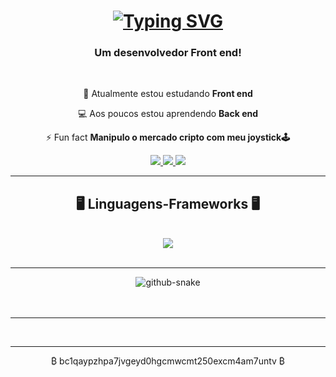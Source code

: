 <h1 align="center">
  <a href="https://git.io/typing-svg"
    ><img
      src="https://readme-typing-svg.demolab.com?font=Fira+Code&weight=500&size=30&pause=1000&center=true&vCenter=true&width=500&height=70&lines=Ol%C3%A1+%F0%9F%91%8B;Eu+sou+o+Arisnaldo!"
      alt="Typing SVG"
  /></a>
</h1>

<h3 align="center">Um desenvolvedor Front end!</h3>

<br />

<div align="center">
 
  📖 Atualmente estou estudando **Front end** 
  
 💻 Aos poucos estou aprendendo **Back end** 
 
 ⚡ Fun fact **Manipulo o mercado cripto com meu joystick🕹️**
 
</div>
<div align="center">
  <a href="mailto:arisnaldo@alu.ufc.br">
    <img src="https://img.shields.io/badge/Gmail-333333?style=for-the-badge&logo=gmail&logoColor=red"/>
  </a>
  <a href="https://www.linkedin.com/in/arisnaldo-rodrigues-598254237/" target="_blank">
    <img src="https://img.shields.io/badge/LinkedIn-0077B5?style=for-the-badge&logo=linkedin&logoColor=white" target="_blank"/>
  </a>
  <a href="" target="_blank">
    <img src="https://img.shields.io/badge/Portfolio-FF5722?style=for-the-badge&logo=todoist&logoColor=white" target="_blank"/>
  </a>
</div>
<hr />
<h2 align="center">🖥️ Linguagens-Frameworks 🖥️</h2>
<br />
<div align="center">
  <img src="https://skillicons.dev/icons?i=html,css,javascript,php,github,mysql,vscode,git"/>
</div>

<br />
<hr />

<div align="center">
  <picture>
  <source media="(prefers-color-scheme: dark)" srcset="https://raw.githubusercontent.com/tobiasmeyhoefer/tobiasmeyhoefer/output/github-snake-dark.svg" />
  <source media="(prefers-color-scheme: light)" srcset="https://raw.githubusercontent.com/tobiasmeyhoefer/tobiasmeyhoefer/output/github-snake.svg" />
  <img alt="github-snake" src="https://raw.githubusercontent.com/Arisnaldo/Arisnaldo/output/github-snake.svg" />
</picture>
  <br /><br /><br/>
</div>

<hr/>

<br />
<hr/>
<div align="center">
  <p>&#x20BF; bc1qaypzhpa7jvgeyd0hgcmwcmt250excm4am7untv &#x20BF;</p>
</div>

